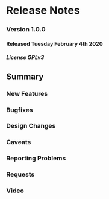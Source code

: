 # Release Notes
### Version 1.0.0
#### Released Tuesday February 4th 2020
##### License GPLv3

## Summary

### New Features

### Bugfixes

### Design Changes

### Caveats

### Reporting Problems

### Requests

### Video



